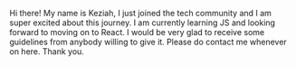 Hi there! 
My name is Keziah, I just joined the tech community and I am super excited about this journey.
I am currently learning JS and looking forward to moving on to React.
I would be very glad to receive some guidelines from anybody willing to give it. Please do contact me whenever on here.
Thank you.
